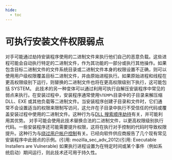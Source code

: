 ```yaml
---
hide:
  - toc
---
```


# 可执行安装文件权限弱点

对手可能通过劫持安装程序使用的二进制文件来执行他们自己的恶意负载。这些进程可能会自动执行特定的二进制文件，作为其功能的一部分或执行其他操作。如果包含目标二进制文件的文件系统目录或二进制文件本身的权限设置不正确，则可以使用用户级权限覆盖目标二进制文件，并由原始进程执行。如果原始进程和线程在更高权限级别下运行，则替换的二进制文件也将在更高权限级别下执行，这可能包括 SYSTEM。  此技术的另一种变体可以通过利用可执行自解压安装程序中常见的弱点来执行。在安装过程中，安装程序通常使用<code>%TEMP%</code>目录中的子目录来解压缩 DLL、EXE 或其他负载等二进制文件。当安装程序创建子目录和文件时，它们通常不会设置适当的权限来限制写访问，这允许在子目录中执行不受信任的代码或覆盖安装过程中使用的二进制文件。这种行为与[DLL 搜索顺序劫持](https://attack.mitre.org/techniques/T1574/001)有关，并可能利用其优势。  对手可能会使用此技术替换合法的二进制文件，以更高权限级别执行代码。一些安装程序还可能需要提升权限，这将在执行对手控制的代码时导致权限提升。这种行为与[绕过用户帐户控制](https://attack.mitre.org/techniques/T1548/002)有关。已经向软件供应商报告了几个现有常见安装程序中此弱点的示例。(引用: mozilla_sec_adv_2012)(引用: Executable Installers are Vulnerable) 如果执行进程设置为在特定时间或某个事件（例如系统启动）期间运行，则此技术还可用于持久性。
